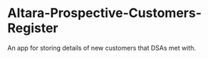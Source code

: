 # Altara-Prospective-Customers-Register
An app for storing details of new customers that DSAs met with.
